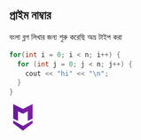 ## প্রাইম নাম্বার
বংলা ব্লগ লিখার জন্য শুরু করেছি অভ্র টাইপ করা
```c++
for(int i = 0; i < n; i++) {
  for (int j = 0; j < n; j++) {
    cout << "hi" << "\n";
  }
}
```

![alt text](https://github.com/adam-p/markdown-here/raw/master/src/common/images/icon48.png)
